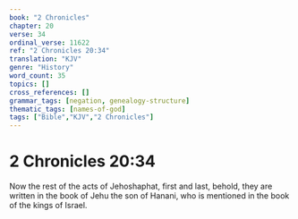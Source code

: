 ```yaml
---
book: "2 Chronicles"
chapter: 20
verse: 34
ordinal_verse: 11622
ref: "2 Chronicles 20:34"
translation: "KJV"
genre: "History"
word_count: 35
topics: []
cross_references: []
grammar_tags: [negation, genealogy-structure]
thematic_tags: [names-of-god]
tags: ["Bible","KJV","2 Chronicles"]
---
```


# 2 Chronicles 20:34

Now the rest of the acts of Jehoshaphat, first and last, behold, they are written in the book of Jehu the son of Hanani, who is mentioned in the book of the kings of Israel.
